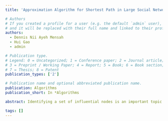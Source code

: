 ```yaml
---
title: 'Approximation Algorithm for Shortest Path in Large Social Networks'

# Authors
# If you created a profile for a user (e.g. the default `admin` user), write the username (folder name) here
# and it will be replaced with their full name and linked to their profile.
authors:
  - Dennis Nii Ayeh Mensah
  - Hui Gao
  - admin

# Publication type.
# Legend: 0 = Uncategorized; 1 = Conference paper; 2 = Journal article;
# 3 = Preprint / Working Paper; 4 = Report; 5 = Book; 6 = Book section;
# 7 = Thesis; 8 = Patent
publication_types: ['2']

# Publication name and optional abbreviated publication name.
publication: Algorithms
publication_short: In *Algorithms

abstract: Identifying a set of influential nodes is an important topic in complex networks which plays a crucial role in many applications, such as market advertising, rumor controlling, and predicting valuable scientific publications. In regard to this, researchers have developed algorithms from simple degree methods to all kinds of sophisticated approaches. However, a more robust and practical algorithm is required for the task. In this paper, we propose the EnRenew algorithm aimed to identify a set of influential nodes via information entropy. Firstly, the information entropy of each node is calculated as initial spreading ability. Then, select the node with the largest information entropy and renovate its l-length reachable nodes’ spreading ability by an attenuation factor, repeat this process until specific number of influential nodes are selected. Compared with the best state-of-the-art benchmark methods, the performance of proposed algorithm improved by 21.1%, 7.0%, 30.0%, 5.0%, 2.5%, and 9.0% in final affected scale on CEnew, Email, Hamster, Router, Condmat, and Amazon network, respectively, under the Susceptible-Infected-Recovered (SIR) simulation model. The proposed algorithm measures the importance of nodes based on information entropy and selects a group of important nodes through dynamic update strategy. The impressive results on the SIR simulation model shed light on new method of node mining in complex networks for information spreading and epidemic prevention.

tags: []
---
```


